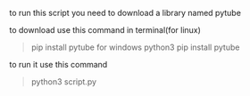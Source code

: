 to run this script you need to download a library named pytube

to download use this command in terminal(for linux)
> pip install pytube
for windows
> python3 pip install pytube

to run it 
use this command
> python3 script.py
